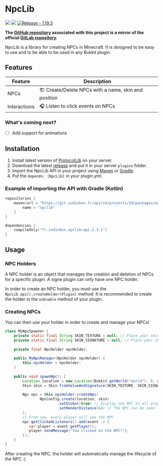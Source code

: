 # NpcLib

![](https://git.codinbox.fr/codinbox/npclib/badges/master/pipeline.svg)
![](https://img.shields.io/badge/Supported%20versions-1.19.3%2B-9cf)
[![Release - 1.19.3](https://img.shields.io/badge/Release-1.19.3-2ea44f)](https://git.codinbox.fr/api/v4/projects/29/jobs/artifacts/master/raw/core/build/libs/npclib-2.3.1-all.jar?job=deploy)

**The [GitHub repository](https://github.com/dandan2611/NpcLib) associated with this project is a mirror of the official [GitLab repository](https://git.codinbox.fr/codinbox/npclib).**

NpcLib is a library for creating NPCs in Minecraft. 
It is designed to be easy to use and to be able to be used in any Bukkit plugin.

## Features

| Feature      | Description                                                                                                |
|--------------|------------------------------------------------------------------------------------------------------------|
| NPCs         | 🏗️ Create/Delete NPCs with a name, skin and position                                                      |
| Interactions | 🎧 Listen to click events on NPCs                                                                          |

### What's coming next?

- [ ] Add support for animations

## Installation

1. Install latest version of [ProtocolLib](https://github.com/dmulloy2/ProtocolLib) on your server.
2. Download the latest [release](https://git.codinbox.fr/api/v4/projects/29/jobs/artifacts/master/raw/core/build/libs/npclib-2.3.1-all.jar?job=deploy) and put it in your server `plugins` folder.
3. Import the NpcLib API in your project using [Maven](https://maven.apache.org/) or [Gradle](https://gradle.org/).
4. Put the `depends: [NpcLib]` in your plugin.yml.

### Example of importing the API with Gradle (Kotlin)

```kotlin
repositories {
    maven(url = "https://git.codinbox.fr/api/v4/projects/29/packages/maven") {
        name = "npclib"
    }
}

dependencies {
    compileOnly("fr.codinbox.npclib:api:2.3.1")
}
```

## Usage

### NPC Holders

A NPC holder is an object that manages the creation and deletion of NPCs for a specific plugin.
A signe plugin can only have one NPC holder.

In order to create an NPC holder, you must use the `NpcLib.api().createHolder(Plugin)` method.
It is recommended to create the holder in the `onEnable` method of your plugin.

### Creating NPCs

You can then use your holder in order to create and manage your NPCs!

````java
class MyNpcSpawner {
    private static final String SKIN_TEXTURE = null; // Place your skin texture here
    private static final String SKIN_SIGNATURE = null; // Place your skin signature here
    
    private final NpcHolder npcHolder;
    
    public MyNpcManager(NpcHolder npcHolder) {
        this.npcHolder = npcHolder;
    }
    
    public void spawnNpc() {
        Location location = new Location(Bukkit.getWorld("world"), 0, 0, 0); // The NPC location
        Skin skin = Skin.fromValueAndSignature(SKIN_TEXTURE, SKIN_SIGNATURE); // The NPC skin
        
        Npc npc = this.npcHolder.createNpc(
                NpcConfig.create(location, skin)
                        .setGlobal(true) // Display the NPC to all players
                        .setRenderDistance(64) // The NPC can be seen from 64 blocks away
        );
        // From now, every player will see the NPC
        npc.getClickedListeners().add(event -> {
           var player = event.getPlayer();
           player.sendMessage("You clicked on the NPC!");
        });
    }
}
````

After creating the NPC, the holder will automatically manage the lifecycle of the NPC :)
